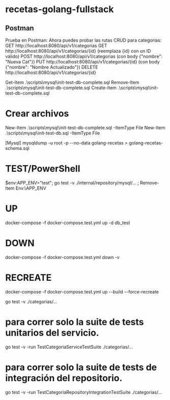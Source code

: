 # recetas-golang-fullstack

## Postman ##
Prueba en Postman: Ahora puedes probar las rutas CRUD para categorías:
GET http://localhost:8080/api/v1/categorias
GET http://localhost:8080/api/v1/categorias/{id} (reemplaza {id} con un ID válido)
POST http://localhost:8080/api/v1/categorias (con body {"nombre": "Nueva Cat"})
PUT http://localhost:8080/api/v1/categorias/{id} (con body {"nombre": "Nombre Actualizado"})
DELETE http://localhost:8080/api/v1/categorias/{id}

Get-Item .\scripts\mysql\init-test-db-complete.sql
Remove-Item .\scripts\mysql\init-test-db-complete.sql
Create-Item .\scripts\mysql\init-test-db-complete.sql
# Crear archivos
New-Item .\scripts\mysql\init-test-db-complete.sql -ItemType File
New-Item .\scripts\mysql\init-test-db.sql -ItemType File

[Mysql]
mysqldump -u root -p --no-data golang-recetas > golang-recetas-schema.sql

# TEST/PowerShell ##
$env:APP_ENV="test"; go test -v ./internal/repository/mysql/... ; Remove-Item Env:\APP_ENV

# UP
docker-compose -f docker-compose.test.yml up -d db_test
# DOWN
docker-compose -f docker-compose.test.yml down -v
# RECREATE
docker-compose -f docker-compose.test.yml up --build --force-recreate

go test -v ./categorias/...

# para correr solo la suite de tests unitarios del servicio.
go test -v -run TestCategoriaServiceTestSuite ./categorias/... 

# para correr solo la suite de tests de integración del repositorio.
go test -v -run TestCategoriaRepositoryIntegrationTestSuite ./categorias/... 

